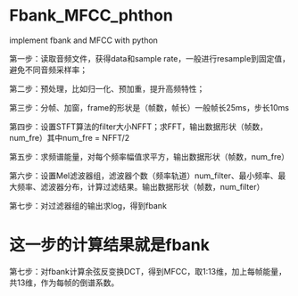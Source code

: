 # Fbank_MFCC_phthon
  implement fbank and MFCC with python
  
  第一步：读取音频文件，获得data和sample rate，一般进行resample到固定值，避免不同音频采样率；
  
  第二步：预处理，比如归一化、预加重，提升高频特性；
  
  第三步：分帧、加窗，frame的形状是（帧数，帧长）一般帧长25ms，步长10ms
  
  第四步：设置STFT算法的filter大小NFFT；求FFT，输出数据形状（帧数，num_fre）其中num_fre = NFFT/2
  
  第五步：求频谱能量，对每个频率幅值求平方，输出数据形状（帧数，num_fre）
  
  第六步：设置Mel滤波器组，滤波器个数（频率轨道）num_filter、最小频率、最大频率、滤波器分布，计算过滤结果。输出数据形状（帧数，num_filter）
  
  第七步：对过滤器组的输出求log，得到fbank
  
  # 这一步的计算结果就是fbank
  
  第七步：对fbank计算余弦反变换DCT，得到MFCC，取1:13维，加上每帧能量，共13维，作为每帧的倒谱系数。
